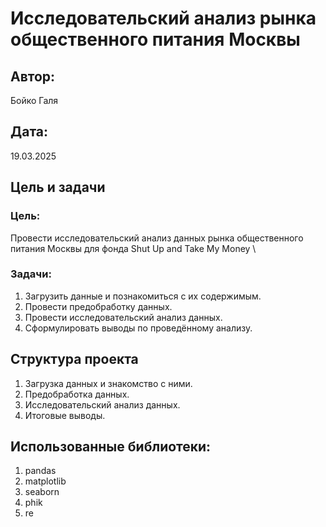 # Исследовательский анализ рынка общественного питания Москвы

## Автор:
  Бойко Галя 
## Дата:
  19.03.2025

## Цель и задачи

### Цель: 
  Провести исследовательский анализ данных рынка общественного питания Москвы для фонда Shut Up and Take My Money \
### Задачи:
1. Загрузить данные и познакомиться с их содержимым.
2. Провести предобработку данных.
3. Провести исследовательский анализ данных.
4. Сформулировать выводы по проведённому анализу.

## Структура проекта
1. Загрузка данных и знакомство с ними.
2. Предобработка данных.
3. Исследовательский анализ данных.
4. Итоговые выводы.

## Использованные библиотеки:
1. pandas
2. matplotlib
3. seaborn
4. phik
5. re
